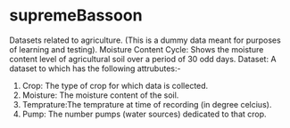 # supremeBassoon
Datasets related to agriculture. (This is a dummy data meant for purposes of learning and testing).
Moisture Content Cycle: Shows the moisture content level of agricultural soil over a period of 30 odd days.
Dataset: A dataset to which has the following attrubutes:-
1. Crop: The type of crop for which data is collected.
2. Moisture: The moisture content of the soil.
3. Temprature:The temprature at time of recording (in degree celcius).
4. Pump: The number pumps (water sources) dedicated to that crop.
